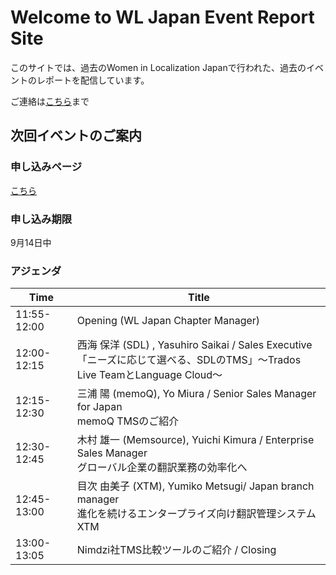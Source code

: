 # Welcome to WL Japan Event Report Site

このサイトでは、過去のWomen in Localization Japanで行われた、過去のイベントのレポートを配信しています。

ご連絡は[こちら](mailto:ja.chapter@womeninlocalization.com)まで

## 次回イベントのご案内

### 申し込みページ
[こちら](https://www.eventbrite.com/e/women-in-localization-japan-event-on-sep16-2020-registration-118276723865)

### 申し込み期限
9月14日中

### アジェンダ
| Time | Title |
| ----- | --- |
| 11:55-12:00 | Opening (WL Japan Chapter Manager)
| 12:00-12:15 | 西海 保洋 (SDL) , Yasuhiro Saikai / Sales Executive<br>「ニーズに応じて選べる、SDLのTMS」～Trados Live TeamとLanguage Cloud～|
| 12:15-12:30 | 三浦 陽 (memoQ), Yo Miura / Senior Sales Manager for Japan<br>memoQ TMSのご紹介
| 12:30-12:45 | 木村 雄一 (Memsource), Yuichi Kimura / Enterprise Sales Manager<br>グローバル企業の翻訳業務の効率化へ
| 12:45-13:00 | 目次 由美子 (XTM), Yumiko Metsugi/ Japan branch manager<br>進化を続けるエンタープライズ向け翻訳管理システム XTM
|13:00-13:05 | Nimdzi社TMS比較ツールのご紹介 / Closing
